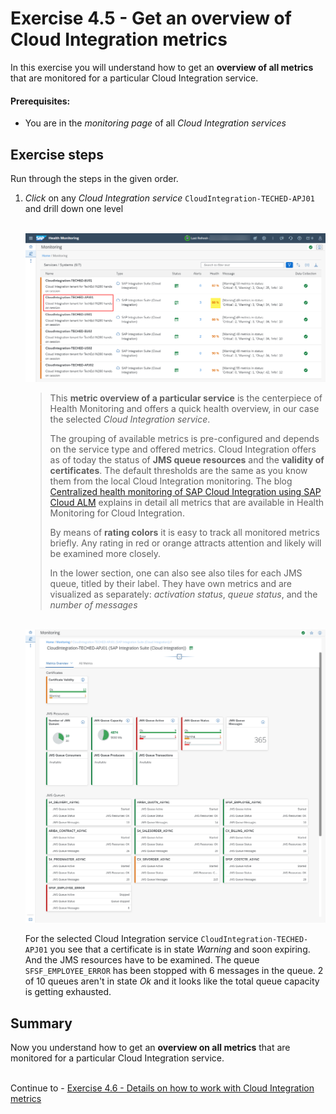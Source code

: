 # Exercise 4.5 - Get an overview of Cloud Integration metrics

In this exercise you will understand how to get an **overview of all metrics** that are monitored for a particular Cloud Integration service.

#### Prerequisites:

- You are in the *monitoring page* of all *Cloud Integration services* 

## Exercise steps

Run through the steps in the given order.

1. *Click* on any *Cloud Integration service* `CloudIntegration-TECHED-APJ01` and drill down one level 

    <br>![](/exercises/ex4/images/HMDrillDownToInstance.png)
    

    >
    > This **metric overview of a particular service** is the centerpiece of Health Monitoring and offers a quick health overview, in our case the selected *Cloud Integration service*. 
    >
    > The grouping of available metrics is pre-configured and depends on the service type and offered metrics. Cloud Integration offers as of today the status of **JMS queue resources** and the **validity of certificates**. The default thresholds are the same as you know them from the local Cloud Integration monitoring. The blog [Centralized health monitoring of SAP Cloud Integration using SAP Cloud ALM](https://blogs.sap.com/2022/02/07/centralized-health-monitoring-of-sap-cloud-integration-using-sap-cloud-alm/) explains in detail all metrics that are available in Health Monitoring for Cloud Integration.
    >
    > By means of **rating colors** it is easy to track all monitored metrics briefly. Any rating in red or orange attracts attention and likely will be examined more closely.
    > 
    > In the lower section, one can also see also tiles for each JMS queue, titled by their label. They have own metrics and are visualized as separately: *activation status*, *queue status*, and the *number of messages*
    >
    
    <br>![](/exercises/ex4/images/HMMetricOverview.png)
        
    For the selected Cloud Integration service `CloudIntegration-TECHED-APJ01` you see that a certificate is in state *Warning* and soon expiring. And the JMS resources have to be examined. The queue `SFSF_EMPLOYEE_ERROR` has been stopped with 6 messages in the queue. 2 of 10 queues aren't in state *Ok* and it looks like the total queue capacity is getting exhausted.
    
## Summary

Now you understand how to get an **overview on all metrics** that are monitored for a particular Cloud Integration service.

<br>Continue to - [Exercise 4.6 - Details on how to work with Cloud Integration metrics](/exercises/ex4/ex46/)

